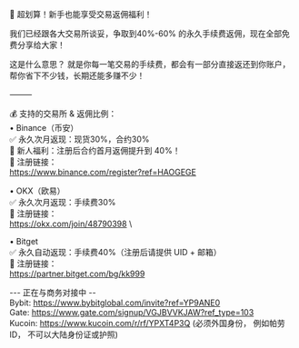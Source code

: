 🎉 超划算！新手也能享受交易返佣福利！

我们已经跟各大交易所谈妥，争取到40%-60% 的永久手续费返佣，现在全部免费分享给大家！

这是什么意思？
就是你每一笔交易的手续费，都会有一部分直接返还到你账户，帮你省下不少钱，长期还能多赚不少！

⸻

💰 支持的交易所 & 返佣比例：\
  •  Binance（币安）\
✅ 永久次月返现：现货30%，合约30%\
🎁 新人福利：注册后合约首月返佣提升到 40%！\
🔗 注册链接：\
https://www.binance.com/register?ref=HAOGEGE 

  •  OKX（欧易）\
✅ 永久次月返现：手续费30%\
🔗 注册链接：\
https://okx.com/join/48790398 \

  •  Bitget\
✅ 永久自动返现：手续费40%（注册后请提供 UID + 邮箱）\
🔗 注册链接：\
https://partner.bitget.com/bg/kk999 

--- 正在与商务对接中 --\
Bybit: https://www.bybitglobal.com/invite?ref=YP9ANE0 \
Gate: https://www.gate.com/signup/VGJBVVKJAW?ref_type=103 \
Kucoin: https://www.kucoin.com/r/rf/YPXT4P3Q (必须外国身份， 例如帕劳ID， 不可以大陆身份证或护照) 
